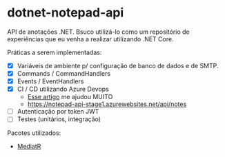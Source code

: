 # dotnet-notepad-api

API de anotações .NET.
Bsuco utilizá-lo como um repositório de experiências que eu venha a realizar utilizando .NET Core.

Práticas a serem implementadas:
- [X] Variáveis de ambiente p/ configuração de banco de dados e de SMTP.
- [X] Commands / CommandHandlers
- [X] Events / EventHandlers
- [X] CI / CD utilizando Azure Devops
  - [Esse artigo](https://docs.microsoft.com/en-us/azure/devops/pipelines/languages/dotnet-core?view=azure-devops&tabs=yaml) me ajudou MUITO
  - https://notepad-api-stage1.azurewebsites.net/api/notes
- [ ] Autenticação por token JWT
- [ ] Testes (unitários, integração)

Pacotes utilizados:
- [MediatR](https://github.com/jbogard/MediatR)
